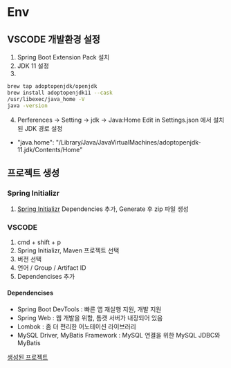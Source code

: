 # Env
## VSCODE 개발환경 설정

1. Spring Boot Extension Pack 설치
2. JDK 11 설정
3. 
```sh
brew tap adoptopenjdk/openjdk 
brew install adoptopenjdk11 --cask
/usr/libexec/java_home -V
java -version
```
4. Perferences -> Setting -> jdk -> Java:Home Edit in Settings.json 에서 설치된 JDK 경로 설정
- "java.home": "/Library/Java/JavaVirtualMachines/adoptopenjdk-11.jdk/Contents/Home"

## 프로젝트 생성

### Spring Initializr 
1. [Spring Initializr](https://start.spring.io/) Dependencies 추가, Generate 후 zip 파일 생성

### VSCODE

1. cmd + shift + p
2. Spring Initializr, Maven 프로젝트 선택
3. 버전 선택
4. 언어 / Group / Artifact ID
5. Dependencises 추가 
   
#### Dependencises
- Spring Boot DevTools : 빠른 앱 재실행 지원, 개발 지원
- Spring Web : 웹 개발을 위함, 톰캣 서버가 내장되어 있음
- Lombok : 좀 더 편리한 어노테이션 라이브러리
- MySQL Driver, MyBatis Framework : MySQL 연결을 위한 MySQL JDBC와 MyBatis

[생성된 프로젝트](../practice/HELP.md)